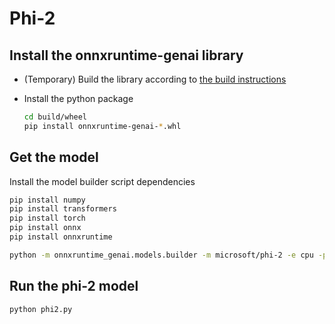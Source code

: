# Phi-2

## Install the onnxruntime-genai library

* (Temporary) Build the library according to [the build instructions](../README.md#build-from-source)

* Install the python package

  ```bash
  cd build/wheel
  pip install onnxruntime-genai-*.whl
  ```

## Get the model

Install the model builder script dependencies

```bash
pip install numpy
pip install transformers
pip install torch
pip install onnx
pip install onnxruntime
```

```bash
python -m onnxruntime_genai.models.builder -m microsoft/phi-2 -e cpu -p int4 -o model/model.onnx
```

## Run the phi-2 model

```bash
python phi2.py
```

